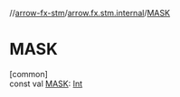 //[arrow-fx-stm](../../index.md)/[arrow.fx.stm.internal](index.md)/[MASK](-m-a-s-k.md)

# MASK

[common]\
const val [MASK](-m-a-s-k.md): [Int](https://kotlinlang.org/api/latest/jvm/stdlib/kotlin/-int/index.html)
